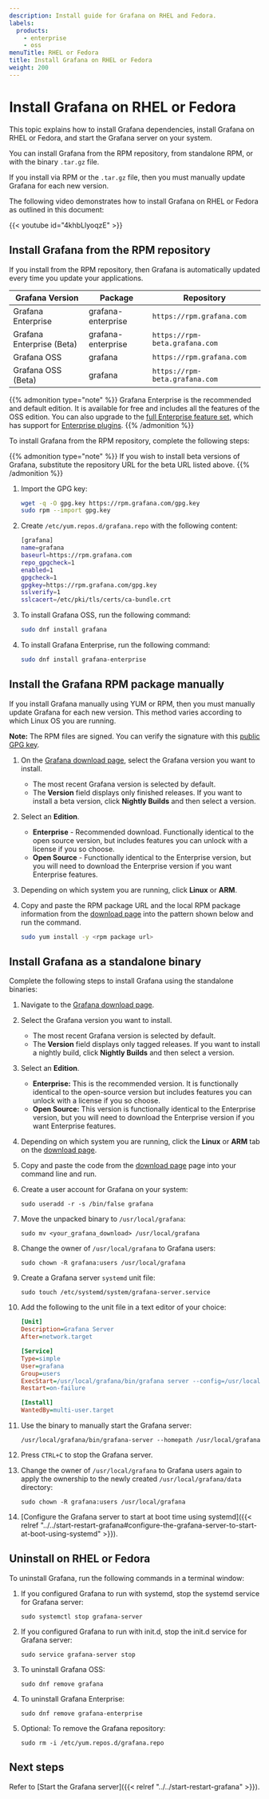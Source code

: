 ```yaml
---
description: Install guide for Grafana on RHEL and Fedora.
labels:
  products:
    - enterprise
    - oss
menuTitle: RHEL or Fedora
title: Install Grafana on RHEL or Fedora
weight: 200
---
```


# Install Grafana on RHEL or Fedora

This topic explains how to install Grafana dependencies, install Grafana on RHEL or Fedora, and start the Grafana server on your system.

You can install Grafana from the RPM repository, from standalone RPM, or with the binary `.tar.gz` file.

If you install via RPM or the `.tar.gz` file, then you must manually update Grafana for each new version.

The following video demonstrates how to install Grafana on RHEL or Fedora as outlined in this document:

{{< youtube id="4khbLlyoqzE" >}}

## Install Grafana from the RPM repository

If you install from the RPM repository, then Grafana is automatically updated every time you update your applications.

| Grafana Version           | Package            | Repository                     |
| ------------------------- | ------------------ | ------------------------------ |
| Grafana Enterprise        | grafana-enterprise | `https://rpm.grafana.com`      |
| Grafana Enterprise (Beta) | grafana-enterprise | `https://rpm-beta.grafana.com` |
| Grafana OSS               | grafana            | `https://rpm.grafana.com`      |
| Grafana OSS (Beta)        | grafana            | `https://rpm-beta.grafana.com` |

{{% admonition type="note" %}}
Grafana Enterprise is the recommended and default edition. It is available for free and includes all the features of the OSS edition. You can also upgrade to the [full Enterprise feature set](/products/enterprise/?utm_source=grafana-install-page), which has support for [Enterprise plugins](/grafana/plugins/?enterprise=1&utcm_source=grafana-install-page).
{{% /admonition %}}

To install Grafana from the RPM repository, complete the following steps:

{{% admonition type="note" %}}
If you wish to install beta versions of Grafana, substitute the repository URL for the beta URL listed above.
{{% /admonition %}}

1. Import the GPG key:

   ```bash
   wget -q -O gpg.key https://rpm.grafana.com/gpg.key
   sudo rpm --import gpg.key
   ```

1. Create `/etc/yum.repos.d/grafana.repo` with the following content:

   ```bash
   [grafana]
   name=grafana
   baseurl=https://rpm.grafana.com
   repo_gpgcheck=1
   enabled=1
   gpgcheck=1
   gpgkey=https://rpm.grafana.com/gpg.key
   sslverify=1
   sslcacert=/etc/pki/tls/certs/ca-bundle.crt
   ```

1. To install Grafana OSS, run the following command:

   ```bash
   sudo dnf install grafana
   ```

1. To install Grafana Enterprise, run the following command:

   ```bash
   sudo dnf install grafana-enterprise
   ```

## Install the Grafana RPM package manually

If you install Grafana manually using YUM or RPM, then you must manually update Grafana for each new version. This method varies according to which Linux OS you are running.

**Note:** The RPM files are signed. You can verify the signature with this [public GPG key](https://rpm.grafana.com/gpg.key).

1. On the [Grafana download page](/grafana/download), select the Grafana version you want to install.
   - The most recent Grafana version is selected by default.
   - The **Version** field displays only finished releases. If you want to install a beta version, click **Nightly Builds** and then select a version.
1. Select an **Edition**.
   - **Enterprise** - Recommended download. Functionally identical to the open source version, but includes features you can unlock with a license if you so choose.
   - **Open Source** - Functionally identical to the Enterprise version, but you will need to download the Enterprise version if you want Enterprise features.
1. Depending on which system you are running, click **Linux** or **ARM**.
1. Copy and paste the RPM package URL and the local RPM package information from the [download page](/grafana/download) into the pattern shown below and run the command.

   ```bash
   sudo yum install -y <rpm package url>
   ```

## Install Grafana as a standalone binary

Complete the following steps to install Grafana using the standalone binaries:

1. Navigate to the [Grafana download page](/grafana/download).
1. Select the Grafana version you want to install.
   - The most recent Grafana version is selected by default.
   - The **Version** field displays only tagged releases. If you want to install a nightly build, click **Nightly Builds** and then select a version.
1. Select an **Edition**.
   - **Enterprise:** This is the recommended version. It is functionally identical to the open-source version but includes features you can unlock with a license if you so choose.
   - **Open Source:** This version is functionally identical to the Enterprise version, but you will need to download the Enterprise version if you want Enterprise features.
1. Depending on which system you are running, click the **Linux** or **ARM** tab on the [download page](/grafana/download).
1. Copy and paste the code from the [download page](/grafana/download) page into your command line and run.
1. Create a user account for Grafana on your system:

   ```shell
   sudo useradd -r -s /bin/false grafana
   ```

1. Move the unpacked binary to `/usr/local/grafana`:

   ```shell
   sudo mv <your_grafana_download> /usr/local/grafana
   ```

1. Change the owner of `/usr/local/grafana` to Grafana users:

   ```shell
   sudo chown -R grafana:users /usr/local/grafana
   ```

1. Create a Grafana server `systemd` unit file:

   ```shell
   sudo touch /etc/systemd/system/grafana-server.service
   ```

1. Add the following to the unit file in a text editor of your choice:

   ```ini
   [Unit]
   Description=Grafana Server
   After=network.target

   [Service]
   Type=simple
   User=grafana
   Group=users
   ExecStart=/usr/local/grafana/bin/grafana server --config=/usr/local/grafana/conf/grafana.ini --homepath=/usr/local/grafana
   Restart=on-failure

   [Install]
   WantedBy=multi-user.target
   ```

1. Use the binary to manually start the Grafana server:

   ```shell
   /usr/local/grafana/bin/grafana-server --homepath /usr/local/grafana
   ```

1. Press `CTRL+C` to stop the Grafana server.

1. Change the owner of `/usr/local/grafana` to Grafana users again to apply the ownership to the newly created `/usr/local/grafana/data` directory:

   ```shell
   sudo chown -R grafana:users /usr/local/grafana
   ```

1. [Configure the Grafana server to start at boot time using systemd]({{< relref "../../start-restart-grafana#configure-the-grafana-server-to-start-at-boot-using-systemd" >}}).

## Uninstall on RHEL or Fedora

To uninstall Grafana, run the following commands in a terminal window:

1. If you configured Grafana to run with systemd, stop the systemd service for Grafana server:

   ```shell
   sudo systemctl stop grafana-server
   ```

1. If you configured Grafana to run with init.d, stop the init.d service for Grafana server:

   ```shell
   sudo service grafana-server stop
   ```

1. To uninstall Grafana OSS:

   ```shell
   sudo dnf remove grafana
   ```

1. To uninstall Grafana Enterprise:

   ```shell
   sudo dnf remove grafana-enterprise
   ```

1. Optional: To remove the Grafana repository:

   ```shell
   sudo rm -i /etc/yum.repos.d/grafana.repo
   ```

## Next steps

Refer to [Start the Grafana server]({{< relref "../../start-restart-grafana" >}}).
